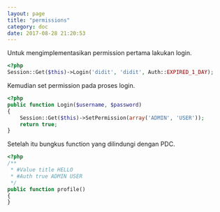 ```yaml
---
layout: page
title: "permissions"
category: doc
date: 2017-08-28 21:20:53
---
```


Untuk mengimplementasikan permission pertama lakukan login.

```php
<?php
Session::Get($this)->Login('didit', 'didit', Auth::EXPIRED_1_DAY);
```

Kemudian set permission pada proses login.
```php
<?php
public function Login($username, $password)
{
    Session::Get($this)->SetPermission(array('ADMIN', 'USER'));
    return true;
}
```

Setelah itu bungkus function yang dilindungi dengan PDC.
```php
<?php
/**
 * #Value title HELLO
 * #Auth true ADMIN USER
 */
public function profile()
{
}
```